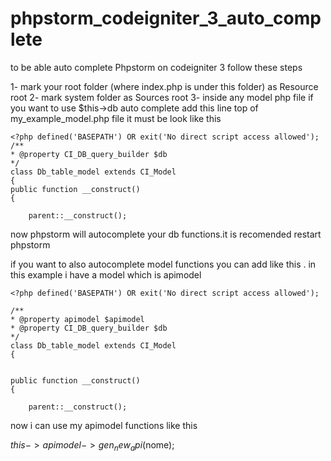 # phpstorm_codeigniter_3_auto_complete

to be able auto complete Phpstorm on codeigniter 3 follow these steps 

1- mark your root folder (where index.php is under this folder) as Resource root
2- mark system folder as Sources root
3- inside any model php file if you want to use $this->db  auto complete add this line top of my_example_model.php file 
it must be look like this 

    <?php defined('BASEPATH') OR exit('No direct script access allowed');
    /**
    * @property CI_DB_query_builder $db
    */
    class Db_table_model extends CI_Model
    {
    public function __construct()
    {

        parent::__construct();
        

now phpstorm will autocomplete your db functions.it is recomended restart phpstorm

if you want to also autocomplete model functions you can add like this . in this example i have a model which is apimodel 


    <?php defined('BASEPATH') OR exit('No direct script access allowed');

    /**
    * @property apimodel $apimodel
    * @property CI_DB_query_builder $db
    */
    class Db_table_model extends CI_Model
    {


    public function __construct()
    {

        parent::__construct();
        
        
        
now i can use my apimodel functions like this 

$this->apimodel->gen_new_api($nome);
